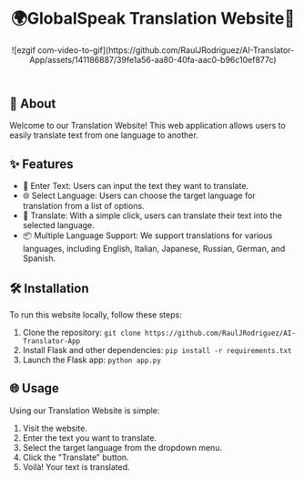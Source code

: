 <header>
        <h1>🌍GlobalSpeak Translation Website🌟</h1>
![ezgif com-video-to-gif](https://github.com/RaulJRodriguez/AI-Translator-App/assets/141186887/39fe1a56-aa80-40fa-aac0-b96c10ef877c)
    </header>
    <section>
        <h2>🚀 About</h2>
        <p>Welcome to our Translation Website! This web application allows users to easily translate text from one language to another.</p>
    </section>
    <section>
        <h2>✨ Features</h2>
        <ul>
            <li>📝 Enter Text: Users can input the text they want to translate.</li>
            <li>🌐 Select Language: Users can choose the target language for translation from a list of options.</li>
            <li>🔁 Translate: With a simple click, users can translate their text into the selected language.</li>
            <li>📦 Multiple Language Support: We support translations for various languages, including English, Italian, Japanese, Russian, German, and Spanish.</li>
        </ul>
    </section>
    <section>
        <h2>🛠️ Installation</h2>
        <p>To run this website locally, follow these steps:</p>
        <ol>
            <li>Clone the repository: <code>git clone https://github.com/RaulJRodriguez/AI-Translator-App</code></li>
            <li>Install Flask and other dependencies: <code>pip install -r requirements.txt</code></li>
            <li>Launch the Flask app: <code>python app.py</code></li>
        </ol>
    </section>
    <section>
        <h2>🌐 Usage</h2>
        <p>Using our Translation Website is simple:</p>
        <ol>
            <li>Visit the website.</li>
            <li>Enter the text you want to translate.</li>
            <li>Select the target language from the dropdown menu.</li>
            <li>Click the "Translate" button.</li>
            <li>Voilà! Your text is translated.</li>
        </ol>
    </section>
